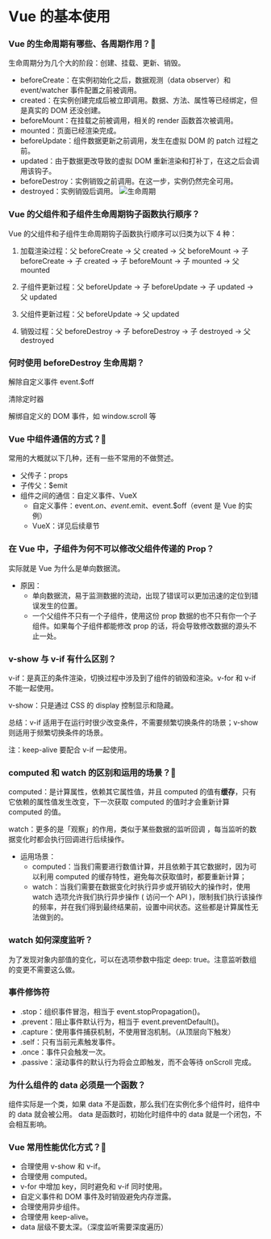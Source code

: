 # Vue 的基本使用

### Vue 的生命周期有哪些、各周期作用？:star2:

生命周期分为几个大的阶段：创建、挂载、更新、销毁。

- beforeCreate：在实例初始化之后，数据观测（data observer）和 event/watcher 事件配置之前被调用。
- created：在实例创建完成后被立即调用。数据、方法、属性等已经绑定，但是真实的 DOM 还没创建。
- beforeMount：在挂载之前被调用，相关的 render 函数首次被调用。
- mounted：页面已经渲染完成。
- beforeUpdate：组件数据更新之前调用，发生在虚拟 DOM 的 patch 过程之前。
- updated：由于数据更改导致的虚拟 DOM 重新渲染和打补丁，在这之后会调用该钩子。
- beforeDestroy：实例销毁之前调用。在这一步，实例仍然完全可用。
- destroyed：实例销毁后调用。
  ![生命周期](/image/前端框架/lifeCycle.png)

### Vue 的父组件和子组件生命周期钩子函数执行顺序？

Vue 的父组件和子组件生命周期钩子函数执行顺序可以归类为以下 4 种：

1. 加载渲染过程：父 beforeCreate -> 父 created -> 父 beforeMount -> 子 beforeCreate -> 子 created -> 子 beforeMount -> 子 mounted -> 父
   mounted
2. 子组件更新过程：父 beforeUpdate -> 子 beforeUpdate -> 子 updated -> 父 updated

3. 父组件更新过程：父 beforeUpdate -> 父 updated

4. 销毁过程：父 beforeDestroy -> 子 beforeDestroy -> 子 destroyed -> 父 destroyed

### 何时使用 beforeDestroy 生命周期？

解除自定义事件 event.$off

清除定时器

解绑自定义的 DOM 事件，如 window.scroll 等

### Vue 中组件通信的方式？:star2:

常用的大概就以下几种，还有一些不常用的不做赘述。

- 父传子：props
- 子传父：$emit
- 组件之间的通信：自定义事件、VueX
  - 自定义事件：event.$on、event.$emit、event.$off（event 是 Vue 的实例）
  - VueX：详见后续章节

### 在 Vue 中，子组件为何不可以修改父组件传递的 Prop？

实际就是 Vue 为什么是单向数据流。

- 原因：
  - 单向数据流，易于监测数据的流动，出现了错误可以更加迅速的定位到错误发生的位置。
  - 一个父组件不只有一个子组件，使用这份 prop 数据的也不只有你一个子组件。如果每个子组件都能修改 prop 的话，将会导致修改数据的源头不止一处。

### v-show 与 v-if 有什么区别？

v-if：是真正的条件渲染，切换过程中涉及到了组件的销毁和渲染。v-for 和 v-if 不能一起使用。

v-show：只是通过 CSS 的 display 控制显示和隐藏。

总结：v-if 适用于在运行时很少改变条件，不需要频繁切换条件的场景；v-show 则适用于频繁切换条件的场景。

注：keep-alive 要配合 v-if 一起使用。

### computed 和 watch 的区别和运用的场景？:star2:

computed：是计算属性，依赖其它属性值，并且 computed 的值有**缓存**，只有它依赖的属性值发生改变，下一次获取 computed 的值时才会重新计算 computed 的值。

watch：更多的是「观察」的作用，类似于某些数据的监听回调 ，每当监听的数据变化时都会执行回调进行后续操作。

- 运用场景：
  - computed：当我们需要进行数值计算，并且依赖于其它数据时，因为可以利用 computed 的缓存特性，避免每次获取值时，都要重新计算；
  - watch：当我们需要在数据变化时执行异步或开销较大的操作时，使用 watch 选项允许我们执行异步操作 ( 访问一个 API )，限制我们执行该操作的频率，并在我们得到最终结果前，设置中间状态。这些都是计算属性无法做到的。

### watch 如何深度监听？

为了发现对象内部值的变化，可以在选项参数中指定 deep: true。注意监听数组的变更不需要这么做。

### 事件修饰符

- .stop：组织事件冒泡，相当于 event.stopPropagation()。
- .prevent：阻止事件默认行为，相当于 event.preventDefault()。
- .capture：使用事件捕获机制，不使用冒泡机制。（从顶层向下触发）
- .self：只有当前元素触发事件。
- .once：事件只会触发一次。
- .passive：滚动事件的默认行为将会立即触发，而不会等待 onScroll 完成。

### 为什么组件的 data 必须是一个函数？

组件实际是一个类，如果 data 不是函数，那么我们在实例化多个组件时，组件中的 data 就会被公用。 data 是函数时，初始化时组件中的 data 就是一个闭包，不会相互影响。

### Vue 常用性能优化方式？:star2:

- 合理使用 v-show 和 v-if。
- 合理使用 computed。
- v-for 中增加 key，同时避免和 v-if 同时使用。
- 自定义事件和 DOM 事件及时销毁避免内存泄露。
- 合理使用异步组件。
- 合理使用 keep-alive。
- data 层级不要太深。（深度监听需要深度遍历）
